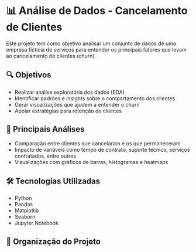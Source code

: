 # 📊 Análise de Dados - Cancelamento de Clientes

Este projeto tem como objetivo analisar um conjunto de dados de uma empresa fictícia de serviços para entender os principais fatores que levam ao cancelamento de clientes (churn).

## 🔍 Objetivos

- Realizar análise exploratória dos dados (EDA)
- Identificar padrões e insights sobre o comportamento dos clientes
- Gerar visualizações que ajudem a entender o churn
- Apoiar estratégias para retenção de clientes

## 🧠 Principais Análises

- Comparação entre clientes que cancelaram e os que permaneceram
- Impacto de variáveis como tempo de contrato, suporte técnico, serviços contratados, entre outros
- Visualizações com gráficos de barras, histogramas e heatmaps

## 🛠️ Tecnologias Utilizadas

- Python
- Pandas
- Matplotlib
- Seaborn
- Jupyter Notebook

## 📁 Organização do Projeto

